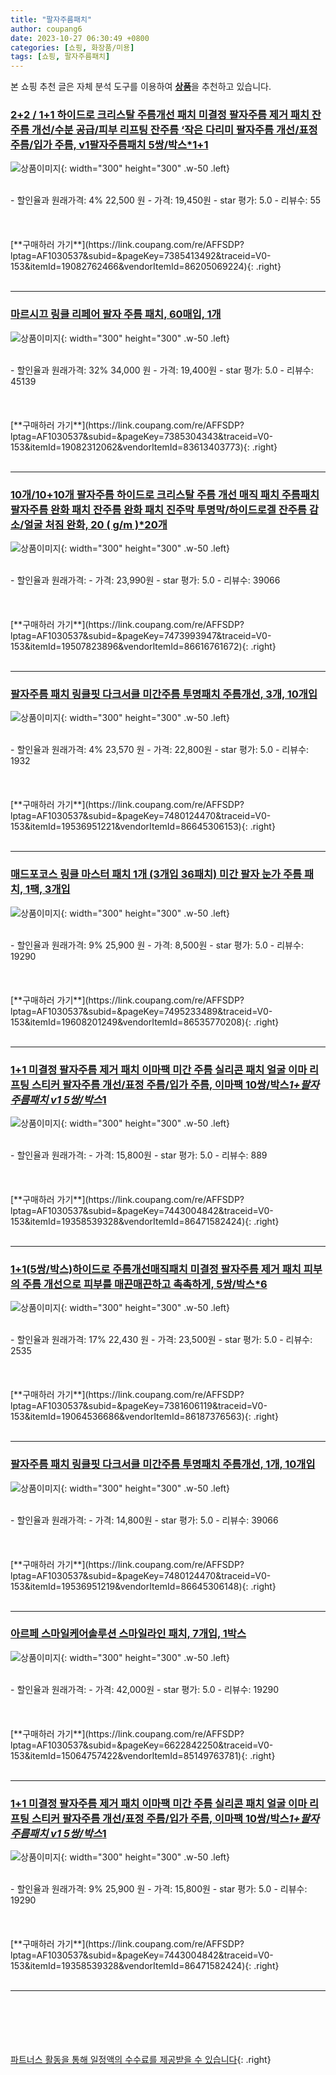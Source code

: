 ```yaml
---
title: "팔자주름패치"
author: coupang6
date: 2023-10-27 06:30:49 +0800
categories: [쇼핑, 화장품/미용]
tags: [쇼핑, 팔자주름패치]
---
```


본 쇼핑 추천 글은 자체 분석 도구를 이용하여 [**상품**](https://link.coupang.com/a/bao1ui)을 추천하고 있습니다.

### [2+2 / 1+1 하이드로 크리스탈 주름개선 패치 미결정 팔자주름 제거 패치 잔주름 개선/수분 공급/피부 리프팅 잔주름 ‘작은 다리미 팔자주름 개선/표정 주름/입가 주름, v1팔자주름패치 5쌍/박스*1+1](https://link.coupang.com/re/AFFSDP?lptag=AF1030537&subid=&pageKey=7385413492&traceid=V0-153&itemId=19082762466&vendorItemId=86205069224)

![상품이미지](https://thumbnail9.coupangcdn.com/thumbnails/remote/230x230ex/image/vendor_inventory/ac40/3ecce32be4b15379753a035e41ebd1be674fac29335b898173ba3a6c5afa.png){: width="300" height="300" .w-50 .left}


<br>
- 할인율과 원래가격: 4%  22,500   원
- 가격: 19,450원
- star 평가: 5.0
- 리뷰수: 55
<br>
<br>
<br>
<br>
[**구매하러 가기**](https://link.coupang.com/re/AFFSDP?lptag=AF1030537&subid=&pageKey=7385413492&traceid=V0-153&itemId=19082762466&vendorItemId=86205069224){: .right}
<br>
<br>

---

### [마르시끄 링클 리페어 팔자 주름 패치, 60매입, 1개](https://link.coupang.com/re/AFFSDP?lptag=AF1030537&subid=&pageKey=7385304343&traceid=V0-153&itemId=19082312062&vendorItemId=83613403773)

![상품이미지](https://thumbnail6.coupangcdn.com/thumbnails/remote/230x230ex/image/retail/images/977373884290946-e77e54d0-92f0-46c2-a164-88d4bed05fc7.png){: width="300" height="300" .w-50 .left}


<br>
- 할인율과 원래가격: 32%  34,000   원
- 가격: 19,400원
- star 평가: 5.0
- 리뷰수: 45139
<br>
<br>
<br>
<br>
[**구매하러 가기**](https://link.coupang.com/re/AFFSDP?lptag=AF1030537&subid=&pageKey=7385304343&traceid=V0-153&itemId=19082312062&vendorItemId=83613403773){: .right}
<br>
<br>

---

### [10개/10+10개 팔자주름 하이드로 크리스탈 주름 개선 매직 패치 주름패치 팔자주름 완화 패치 잔주름 완화 패치 진주막 투명막/하이드로겔 잔주름 감소/얼굴 처짐 완화, 20 ( g/m )*20개](https://link.coupang.com/re/AFFSDP?lptag=AF1030537&subid=&pageKey=7473993947&traceid=V0-153&itemId=19507823896&vendorItemId=86616761672)

![상품이미지](https://thumbnail6.coupangcdn.com/thumbnails/remote/230x230ex/image/vendor_inventory/6f66/342df7746069f84bdeb07c6632a563cd5ce2b3f474c61d0567bd5e1a94ec.png){: width="300" height="300" .w-50 .left}


<br>
- 할인율과 원래가격: 
- 가격: 23,990원
- star 평가: 5.0
- 리뷰수: 39066
<br>
<br>
<br>
<br>
[**구매하러 가기**](https://link.coupang.com/re/AFFSDP?lptag=AF1030537&subid=&pageKey=7473993947&traceid=V0-153&itemId=19507823896&vendorItemId=86616761672){: .right}
<br>
<br>

---

### [팔자주름 패치 링클핏 다크서클 미간주름 투명패치 주름개선, 3개, 10개입](https://link.coupang.com/re/AFFSDP?lptag=AF1030537&subid=&pageKey=7480124470&traceid=V0-153&itemId=19536951221&vendorItemId=86645306153)

![상품이미지](https://thumbnail8.coupangcdn.com/thumbnails/remote/230x230ex/image/vendor_inventory/8383/3c91ac3df71bfb47e2b40dee14d1140b694bbcdc66395b4c423d7d70df74.jpg){: width="300" height="300" .w-50 .left}


<br>
- 할인율과 원래가격: 4%  23,570   원
- 가격: 22,800원
- star 평가: 5.0
- 리뷰수: 1932
<br>
<br>
<br>
<br>
[**구매하러 가기**](https://link.coupang.com/re/AFFSDP?lptag=AF1030537&subid=&pageKey=7480124470&traceid=V0-153&itemId=19536951221&vendorItemId=86645306153){: .right}
<br>
<br>

---

### [매드포코스 링클 마스터 패치 1개 (3개입 36패치) 미간 팔자 눈가 주름 패치, 1팩, 3개입](https://link.coupang.com/re/AFFSDP?lptag=AF1030537&subid=&pageKey=7495233489&traceid=V0-153&itemId=19608201249&vendorItemId=86535770208)

![상품이미지](https://thumbnail9.coupangcdn.com/thumbnails/remote/230x230ex/image/vendor_inventory/7f34/e173610301de810b4cbb771ffbca148ec653413c6a8be3008d6e8e2a85bd.jpg){: width="300" height="300" .w-50 .left}


<br>
- 할인율과 원래가격: 9%  25,900   원
- 가격: 8,500원
- star 평가: 5.0
- 리뷰수: 19290
<br>
<br>
<br>
<br>
[**구매하러 가기**](https://link.coupang.com/re/AFFSDP?lptag=AF1030537&subid=&pageKey=7495233489&traceid=V0-153&itemId=19608201249&vendorItemId=86535770208){: .right}
<br>
<br>

---

### [1+1 미결정 팔자주름 제거 패치 이마팩 미간 주름 실리콘 패치 얼굴 이마 리프팅 스티커 팔자주름 개선/표정 주름/입가 주름, 이마팩 10쌍/박스*1+팔자주름패치 v1 5쌍/박스*1](https://link.coupang.com/re/AFFSDP?lptag=AF1030537&subid=&pageKey=7443004842&traceid=V0-153&itemId=19358539328&vendorItemId=86471582424)

![상품이미지](https://thumbnail7.coupangcdn.com/thumbnails/remote/230x230ex/image/vendor_inventory/ebd4/71bf8976b85167497c0128e850b468f9b8f3c1f84dde2c4942e50b146a21.jpeg){: width="300" height="300" .w-50 .left}


<br>
- 할인율과 원래가격: 
- 가격: 15,800원
- star 평가: 5.0
- 리뷰수: 889
<br>
<br>
<br>
<br>
[**구매하러 가기**](https://link.coupang.com/re/AFFSDP?lptag=AF1030537&subid=&pageKey=7443004842&traceid=V0-153&itemId=19358539328&vendorItemId=86471582424){: .right}
<br>
<br>

---

### [1+1(5쌍/박스)하이드로 주름개선매직패치 미결정 팔자주름 제거 패치 피부의 주름 개선으로 피부를 매끈매끈하고 촉촉하게, 5쌍/박스*6](https://link.coupang.com/re/AFFSDP?lptag=AF1030537&subid=&pageKey=7381606119&traceid=V0-153&itemId=19064536686&vendorItemId=86187376563)

![상품이미지](https://thumbnail6.coupangcdn.com/thumbnails/remote/230x230ex/image/vendor_inventory/b648/0f20cfc9fa8c1c3f1dd901e291e6aec118ba71d328488bfbcbd852ea3371.jpeg){: width="300" height="300" .w-50 .left}


<br>
- 할인율과 원래가격: 17%  22,430   원
- 가격: 23,500원
- star 평가: 5.0
- 리뷰수: 2535
<br>
<br>
<br>
<br>
[**구매하러 가기**](https://link.coupang.com/re/AFFSDP?lptag=AF1030537&subid=&pageKey=7381606119&traceid=V0-153&itemId=19064536686&vendorItemId=86187376563){: .right}
<br>
<br>

---

### [팔자주름 패치 링클핏 다크서클 미간주름 투명패치 주름개선, 1개, 10개입](https://link.coupang.com/re/AFFSDP?lptag=AF1030537&subid=&pageKey=7480124470&traceid=V0-153&itemId=19536951219&vendorItemId=86645306148)

![상품이미지](https://thumbnail8.coupangcdn.com/thumbnails/remote/230x230ex/image/vendor_inventory/8383/3c91ac3df71bfb47e2b40dee14d1140b694bbcdc66395b4c423d7d70df74.jpg){: width="300" height="300" .w-50 .left}


<br>
- 할인율과 원래가격: 
- 가격: 14,800원
- star 평가: 5.0
- 리뷰수: 39066
<br>
<br>
<br>
<br>
[**구매하러 가기**](https://link.coupang.com/re/AFFSDP?lptag=AF1030537&subid=&pageKey=7480124470&traceid=V0-153&itemId=19536951219&vendorItemId=86645306148){: .right}
<br>
<br>

---

### [아르페 스마일케어솔루션 스마일라인 패치, 7개입, 1박스](https://link.coupang.com/re/AFFSDP?lptag=AF1030537&subid=&pageKey=6622842250&traceid=V0-153&itemId=15064757422&vendorItemId=85149763781)

![상품이미지](https://thumbnail7.coupangcdn.com/thumbnails/remote/230x230ex/image/vendor_inventory/326f/9b9c05a8227171e626bbeb869874c902967fa1f12737782ba44866f281d7.jpg){: width="300" height="300" .w-50 .left}


<br>
- 할인율과 원래가격: 
- 가격: 42,000원
- star 평가: 5.0
- 리뷰수: 19290
<br>
<br>
<br>
<br>
[**구매하러 가기**](https://link.coupang.com/re/AFFSDP?lptag=AF1030537&subid=&pageKey=6622842250&traceid=V0-153&itemId=15064757422&vendorItemId=85149763781){: .right}
<br>
<br>

---

### [1+1 미결정 팔자주름 제거 패치 이마팩 미간 주름 실리콘 패치 얼굴 이마 리프팅 스티커 팔자주름 개선/표정 주름/입가 주름, 이마팩 10쌍/박스*1+팔자주름패치 v1 5쌍/박스*1](https://link.coupang.com/re/AFFSDP?lptag=AF1030537&subid=&pageKey=7443004842&traceid=V0-153&itemId=19358539328&vendorItemId=86471582424)

![상품이미지](https://thumbnail7.coupangcdn.com/thumbnails/remote/230x230ex/image/vendor_inventory/ebd4/71bf8976b85167497c0128e850b468f9b8f3c1f84dde2c4942e50b146a21.jpeg){: width="300" height="300" .w-50 .left}


<br>
- 할인율과 원래가격: 9%  25,900   원
- 가격: 15,800원
- star 평가: 5.0
- 리뷰수: 19290
<br>
<br>
<br>
<br>
[**구매하러 가기**](https://link.coupang.com/re/AFFSDP?lptag=AF1030537&subid=&pageKey=7443004842&traceid=V0-153&itemId=19358539328&vendorItemId=86471582424){: .right}
<br>
<br>

---
<br><br><br><br><br> [파트너스 활동을 통해 일정액의 수수료를 제공받을 수 있습니다](https://link.coupang.com/a/bao1ui){: .right}